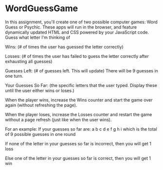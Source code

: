 # WordGuessGame
In this assignment, you'll create one of two possible computer games: Word Guess or Psychic. These apps will run in the browser, and feature dynamically updated HTML and CSS powered by your JavaScript code.
Guess what letter I'm thinking of


Wins: (# of times the user has guessed the letter correctly)


Losses: (# of times the user has failed to guess the letter correctly after exhausting all guesses)


Guesses Left: (# of guesses left. This will update)
There will be 9 guesses in one turn. 

Your Guesses So Far: (the specific letters that the user typed. Display these until the user either wins or loses.)


When the player wins, increase the Wins counter and start the game over again (without refreshing the page).


When the player loses, increase the Losses counter and restart the game without a page refresh (just like when the user wins).

For an example:
If your guesses so far are: a b c d e f g h i
which is the total of 9 possible guesses in one round

If none of the letter in your guesses so far is incorrect, then you will get 1 loss

Else one of the letter in your guesses so far is correct, then you will get 1 win